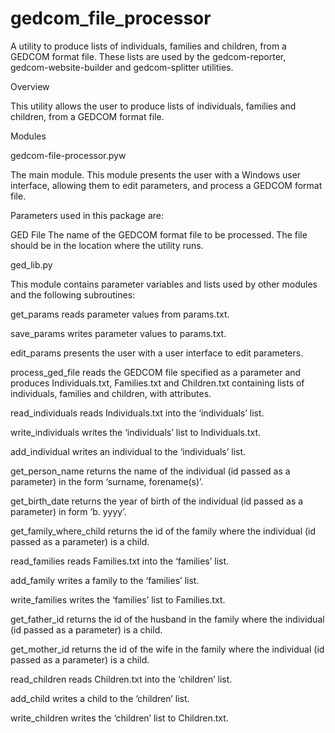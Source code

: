 # gedcom_file_processor

A utility to produce lists of individuals, families and children, from a GEDCOM format file. These lists are used by the gedcom-reporter, gedcom-website-builder and gedcom-splitter utilities.

Overview

This utility allows the user to produce lists of individuals, families and children, from a GEDCOM format file.

Modules

gedcom-file-processor.pyw

The main module. This module presents the user with a Windows user interface, allowing them to edit parameters, and process a GEDCOM format file.

Parameters used in this package are:

GED File	The name of the GEDCOM format file to be processed. The file should be in the location where the utility runs.

ged_lib.py

This module contains parameter variables and lists used by other modules and the following subroutines:

get_params reads parameter values from params.txt.

save_params writes parameter values to params.txt.

edit_params presents the user with a user interface to edit parameters.

process_ged_file reads the GEDCOM file specified as a parameter and produces Individuals.txt, Families.txt and Children.txt containing lists of individuals, families and children, with attributes.

read_individuals reads Individuals.txt into the ‘individuals’ list.

write_individuals writes the ‘individuals’ list to Individuals.txt.

add_individual writes an individual to the ‘individuals’ list.

get_person_name returns the name of the individual (id passed as a parameter) in the form ‘surname, forename(s)’.

get_birth_date returns the year of birth of the individual (id passed as a parameter) in form ‘b. yyyy’.

get_family_where_child returns the id of the family where the individual (id passed as a parameter) is a child.

read_families reads Families.txt into the ‘families’ list.

add_family writes a family to the ‘families’ list.

write_families writes the ‘families’ list to Families.txt.

get_father_id returns the id of the husband in the family where the individual (id passed as a parameter) is a child.

get_mother_id returns the id of the wife in the family where the individual (id passed as a parameter) is a child.

read_children reads Children.txt into the ‘children’ list.

add_child writes a child to the ‘children’ list.

write_children writes the ‘children’ list to Children.txt.
